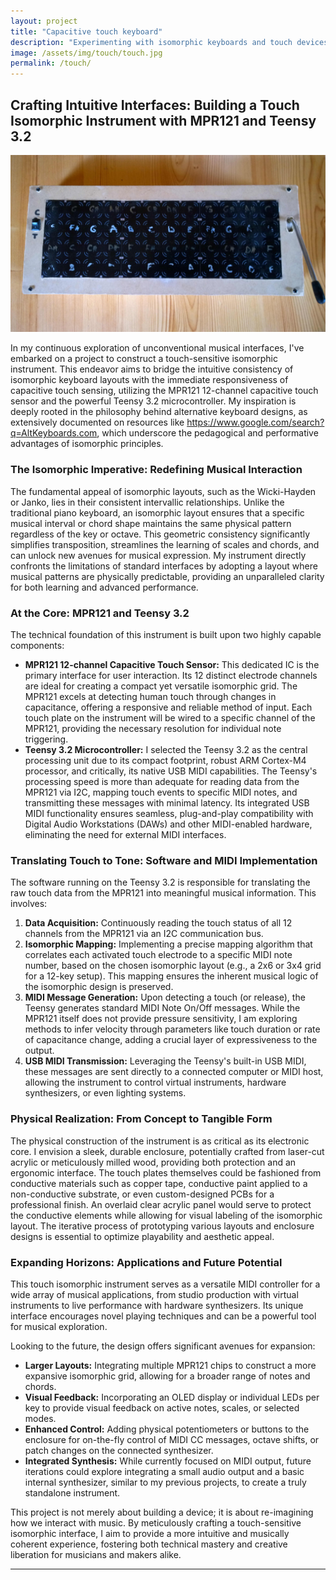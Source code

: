 ```yaml
---
layout: project
title: "Capacitive touch keyboard"
description: "Experimenting with isomorphic keyboards and touch devices"
image: /assets/img/touch/touch.jpg
permalink: /touch/
---
```


## Crafting Intuitive Interfaces: Building a Touch Isomorphic Instrument with MPR121 and Teensy 3.2

![Touch](/assets/img/touch/touch.jpg)

In my continuous exploration of unconventional musical interfaces, I've embarked on a project to construct a touch-sensitive isomorphic instrument. This endeavor aims to bridge the intuitive consistency of isomorphic keyboard layouts with the immediate responsiveness of capacitive touch sensing, utilizing the MPR121 12-channel capacitive touch sensor and the powerful Teensy 3.2 microcontroller. My inspiration is deeply rooted in the philosophy behind alternative keyboard designs, as extensively documented on resources like https://www.google.com/search?q=AltKeyboards.com, which underscore the pedagogical and performative advantages of isomorphic principles.

### The Isomorphic Imperative: Redefining Musical Interaction

The fundamental appeal of isomorphic layouts, such as the Wicki-Hayden or Janko, lies in their consistent intervallic relationships. Unlike the traditional piano keyboard, an isomorphic layout ensures that a specific musical interval or chord shape maintains the same physical pattern regardless of the key or octave. This geometric consistency significantly simplifies transposition, streamlines the learning of scales and chords, and can unlock new avenues for musical expression. My instrument directly confronts the limitations of standard interfaces by adopting a layout where musical patterns are physically predictable, providing an unparalleled clarity for both learning and advanced performance.

### At the Core: MPR121 and Teensy 3.2

The technical foundation of this instrument is built upon two highly capable components:

  * **MPR121 12-channel Capacitive Touch Sensor:** This dedicated IC is the primary interface for user interaction. Its 12 distinct electrode channels are ideal for creating a compact yet versatile isomorphic grid. The MPR121 excels at detecting human touch through changes in capacitance, offering a responsive and reliable method of input. Each touch plate on the instrument will be wired to a specific channel of the MPR121, providing the necessary resolution for individual note triggering.
  * **Teensy 3.2 Microcontroller:** I selected the Teensy 3.2 as the central processing unit due to its compact footprint, robust ARM Cortex-M4 processor, and critically, its native USB MIDI capabilities. The Teensy's processing speed is more than adequate for reading data from the MPR121 via I2C, mapping touch events to specific MIDI notes, and transmitting these messages with minimal latency. Its integrated USB MIDI functionality ensures seamless, plug-and-play compatibility with Digital Audio Workstations (DAWs) and other MIDI-enabled hardware, eliminating the need for external MIDI interfaces.

### Translating Touch to Tone: Software and MIDI Implementation

The software running on the Teensy 3.2 is responsible for translating the raw touch data from the MPR121 into meaningful musical information. This involves:

1.  **Data Acquisition:** Continuously reading the touch status of all 12 channels from the MPR121 via an I2C communication bus.
2.  **Isomorphic Mapping:** Implementing a precise mapping algorithm that correlates each activated touch electrode to a specific MIDI note number, based on the chosen isomorphic layout (e.g., a 2x6 or 3x4 grid for a 12-key setup). This mapping ensures the inherent musical logic of the isomorphic design is preserved.
3.  **MIDI Message Generation:** Upon detecting a touch (or release), the Teensy generates standard MIDI Note On/Off messages. While the MPR121 itself does not provide pressure sensitivity, I am exploring methods to infer velocity through parameters like touch duration or rate of capacitance change, adding a crucial layer of expressiveness to the output.
4.  **USB MIDI Transmission:** Leveraging the Teensy's built-in USB MIDI, these messages are sent directly to a connected computer or MIDI host, allowing the instrument to control virtual instruments, hardware synthesizers, or even lighting systems.

### Physical Realization: From Concept to Tangible Form

The physical construction of the instrument is as critical as its electronic core. I envision a sleek, durable enclosure, potentially crafted from laser-cut acrylic or meticulously milled wood, providing both protection and an ergonomic interface. The touch plates themselves could be fashioned from conductive materials such as copper tape, conductive paint applied to a non-conductive substrate, or even custom-designed PCBs for a professional finish. An overlaid clear acrylic panel would serve to protect the conductive elements while allowing for visual labeling of the isomorphic layout. The iterative process of prototyping various layouts and enclosure designs is essential to optimize playability and aesthetic appeal.

### Expanding Horizons: Applications and Future Potential

This touch isomorphic instrument serves as a versatile MIDI controller for a wide array of musical applications, from studio production with virtual instruments to live performance with hardware synthesizers. Its unique interface encourages novel playing techniques and can be a powerful tool for musical exploration.

Looking to the future, the design offers significant avenues for expansion:

  * **Larger Layouts:** Integrating multiple MPR121 chips to construct a more expansive isomorphic grid, allowing for a broader range of notes and chords.
  * **Visual Feedback:** Incorporating an OLED display or individual LEDs per key to provide visual feedback on active notes, scales, or selected modes.
  * **Enhanced Control:** Adding physical potentiometers or buttons to the enclosure for on-the-fly control of MIDI CC messages, octave shifts, or patch changes on the connected synthesizer.
  * **Integrated Synthesis:** While currently focused on MIDI output, future iterations could explore integrating a small audio output and a basic internal synthesizer, similar to my previous projects, to create a truly standalone instrument.

This project is not merely about building a device; it is about re-imagining how we interact with music. By meticulously crafting a touch-sensitive isomorphic interface, I aim to provide a more intuitive and musically coherent experience, fostering both technical mastery and creative liberation for musicians and makers alike.

---
